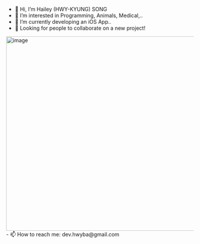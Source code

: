 - 👋 Hi, I’m Hailey (HWY-KYUNG) SONG
- 👀 I’m interested in Programming, Animals, Medical,..
- 🌱 I’m currently developing an iOS App..
- 💞️ Looking for people to collaborate on a new project!<br>
<img width="524" alt="image" src="https://user-images.githubusercontent.com/108180200/219022119-3f9c99cd-aa92-4302-963e-a9c869fd9f1e.png">
<!---
hwyba28/hwyba28 is a ✨ special ✨ repository because its `README.md` (this file) appears on your GitHub profile.
You can click the Preview link to take a look at your changes.
--->
- 📫 How to reach me: dev.hwyba@gmail.com
